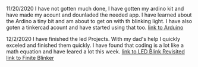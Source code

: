 11/20/2020
I have not gotten much done, I have gotten my ardino kit and have made my acount and dounladed the needed app. I have learned about the Ardino a tiny bit and am about to get on with th blinking light. I have also goten a tinkercad acount and have started using that too.
[link to Arduino](https://create.arduino.cc/editor/Tbuckne36/e86ca291-8691-4a0f-9969-b469e81625a6)

12/2/2020
I have finished the led Projects. With my dad's help I quickly exceled and finished them quickly. I have found that coding is a lot like a math equation and have leared a lot this week.
[link to LED Blink Revisited](https://cvilleschools.instructure.com/courses/31056/assignments/303462?module_item_id=1030774)
[link to Finite Blinker](https://cvilleschools.instructure.com/courses/31056/assignments/304684?module_item_id=1037478)
